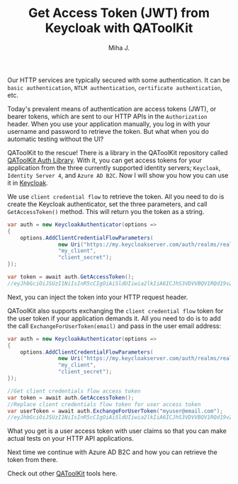 ﻿---
layout: post
title: Get Access Token (JWT) from Keycloak with QAToolKit
excerpt_separator: <!--more-->
author: Miha J.
tags: jwt, qatoolkit, C#, access token, azure b2c, identity server 4, keycloak
---
<!--more-->
Our HTTP services are typically secured with some authentication. It can be `basic authentication`, `NTLM authentication`, `certificate authentication`, etc.

Today's prevalent means of authentication are access tokens (JWT), or bearer tokens, which are sent to our HTTP APIs in the `Authorization` header. When you use your application manually, you log in with your username and password to retrieve the token. But what when you do automatic testing without the UI?

QAToolKit to the rescue! There is a library in the QAToolKit repository called [QAToolKit Auth Library](https://github.com/qatoolkit/qatoolkit-auth-net). With it, you can get access tokens for your application from the three currently supported identity servers; `Keycloak`, `Identity Server 4`, and `Azure AD B2C`. Now I will show you how you can use it in [Keycloak](https://www.keycloak.org/).

We use `client credential flow` to retrieve the token. All you need to do is create the Keycloak authenticator, set the three parameters, and call `GetAccessToken()` method. This will return you the token as a string.

```csharp
var auth = new KeycloakAuthenticator(options =>
{
    options.AddClientCredentialFlowParameters(
                new Uri("https://my.keycloakserver.com/auth/realms/realmX/protocol/openid-connect/token"), 
                "my_client",
                "client_secret");
});

var token = await auth.GetAccessToken();
//eyJhbGciOiJSUzI1NiIsInR5cCIgOiAiSldUIiwia2lkIiA6ICJhS3VDVVBQV1RQd19vZDdpQUpzcDRPRkoxLXM2d0I5RVgzUDAyODhXRS1FIn0.eyJleHAiOjE2MjMzMDY0NzUsImlhdCI6MTYyMzMwNDY3NSwiYX....
```

Next, you can inject the token into your HTTP request header.

QAToolKit also supports exchanging the `client credential flow` token for the user token if your application demands it. All you need to do is to add the call `ExchangeForUserToken(email)` and pass in the user email address:

```csharp
var auth = new KeycloakAuthenticator(options =>
{
    options.AddClientCredentialFlowParameters(
                new Uri("https://my.keycloakserver.com/auth/realms/realmX/protocol/openid-connect/token"), 
                "my_client",
                "client_secret"); 
});

//Get client credentials flow access token
var token = await auth.GetAccessToken();
//Replace client credentials flow token for user access token
var userToken = await auth.ExchangeForUserToken("myuser@email.com");
//eyJhbGciOiJSUzI1NiIsInR5cCIgOiAiSldUIiwia2lkIiA6ICJhS3VDVVBQV1RQd19vZDdpQUpzcDRPRkoxLXM2d0I5RVgzUDAyODhXRS1FIn0.eyJleHAiOjE2MjMzMDY0NzUsImlhdCI6MTYyMzMwNDY3NSwiYX....
```

What you get is a user access token with user claims so that you can make actual tests on your HTTP API applications.

Next time we continue with Azure AD B2C and how you can retrieve the token from there.

Check out other [QAToolKit](https://qatoolkit.io/) tools here.